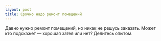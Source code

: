 ```yaml
---
layout: post 
title: Срочно надо ремонт помещений 
--- 
```

Давно нужно ремонт помещений, но никак не решусь заказать. Может кто подскажет — хорошая затея или нет? Делитесь опытом.